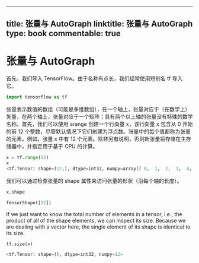 
---
title: 张量与 AutoGraph
linktitle: 张量与 AutoGraph
type: book
commentable: true
---

# 张量与 AutoGraph

首先，我们导入 TensorFlow。由于名称有点长，我们经常使用短别名 tf 导入它。

```py
import tensorflow as tf
```

张量表示数值的数组（可能是多维数组），在一个轴上，张量对应于（在数学上）矢量，在两个轴上，张量对应于一个矩阵；具有两个以上轴的张量没有特殊的数学名称。首先，我们可以使用 arange 创建一个行向量 x，该行向量 x 包含从 0 开始的前 12 个整数，尽管默认情况下它们创建为浮点数。张量中的每个值都称为张量的元素。例如，张量 x 中有 12 个元素。除非另有说明，否则新张量将存储在主存储器中，并指定用于基于 CPU 的计算。

```py
x = tf.range(12)
x
<tf.Tensor: shape=(12,), dtype=int32, numpy=array([ 0,  1,  2,  3,  4,  5,  6,  7,  8,  9, 10, 11], dtype=int32)>
```

我们可以通过检查张量的 shape 属性来访问张量的形状（沿每个轴的长度）。

```py
x.shape

TensorShape([12])
```

If we just want to know the total number of elements in a tensor, i.e., the product of all of the shape elements, we can inspect its size. Because we are dealing with a vector here, the single element of its shape is identical to its size.

```py
tf.size(x)

<tf.Tensor: shape=(), dtype=int32, numpy=12>
```

    